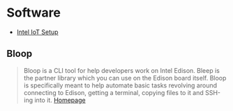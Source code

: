 # Software

- [Intel IoT Setup](https://wilsonmar.github.io/intel-iot-setup/)

## Bloop

> Bloop is a CLI tool for help developers work on Intel Edison. Bleep is the partner library which you can use on the Edison board itself. Bloop is specifically meant to help automate basic tasks revolving around connecting to Edison, getting a terminal, copying files to it and SSH-ing into it. [Homepage](https://www.npmjs.com/package/bloop)